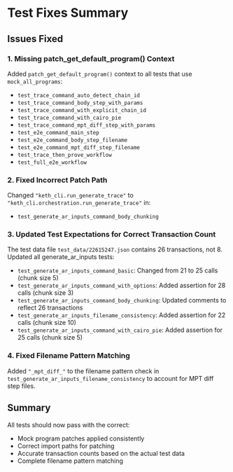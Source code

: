 # Test Fixes Summary

## Issues Fixed

### 1. Missing patch_get_default_program() Context

Added `patch_get_default_program()` context to all tests that use
`mock_all_programs`:

- `test_trace_command_auto_detect_chain_id`
- `test_trace_command_body_step_with_params`
- `test_trace_command_with_explicit_chain_id`
- `test_trace_command_with_cairo_pie`
- `test_trace_command_mpt_diff_step_with_params`
- `test_e2e_command_main_step`
- `test_e2e_command_body_step_filename`
- `test_e2e_command_mpt_diff_step_filename`
- `test_trace_then_prove_workflow`
- `test_full_e2e_workflow`

### 2. Fixed Incorrect Patch Path

Changed `"keth_cli.run_generate_trace"` to
`"keth_cli.orchestration.run_generate_trace"` in:

- `test_generate_ar_inputs_command_body_chunking`

### 3. Updated Test Expectations for Correct Transaction Count

The test data file `test_data/22615247.json` contains 26 transactions, not 8.
Updated all generate_ar_inputs tests:

- `test_generate_ar_inputs_command_basic`: Changed from 21 to 25 calls (chunk
  size 5)
- `test_generate_ar_inputs_command_with_options`: Added assertion for 28 calls
  (chunk size 3)
- `test_generate_ar_inputs_command_body_chunking`: Updated comments to reflect
  26 transactions
- `test_generate_ar_inputs_filename_consistency`: Added assertion for 22 calls
  (chunk size 10)
- `test_generate_ar_inputs_command_with_cairo_pie`: Added assertion for 25 calls
  (chunk size 5)

### 4. Fixed Filename Pattern Matching

Added `"_mpt_diff_"` to the filename pattern check in
`test_generate_ar_inputs_filename_consistency` to account for MPT diff step
files.

## Summary

All tests should now pass with the correct:

- Mock program patches applied consistently
- Correct import paths for patching
- Accurate transaction counts based on the actual test data
- Complete filename pattern matching
